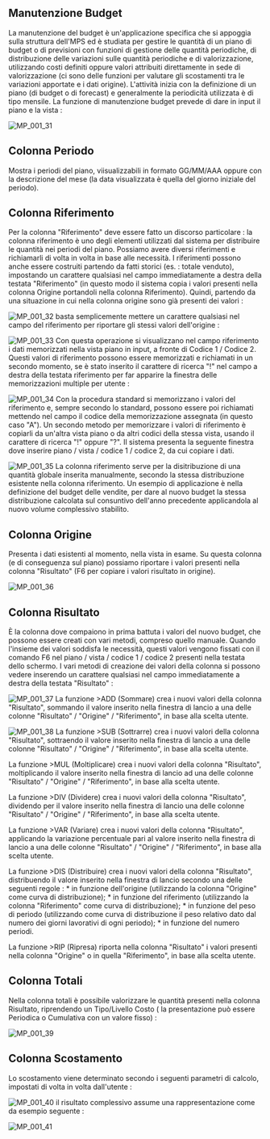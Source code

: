 ## Manutenzione Budget
La manutenzione del budget è un'applicazione specifica che si appoggia sulla struttura dell'MPS ed è studiata per gestire le quantità di un piano di budget o di previsioni con funzioni di gestione delle
quantità periodiche, di distribuzione delle variazioni sulle quantità periodiche e di valorizzazione, utilizzando costi definiti oppure valori attribuiti direttamente in sede di valorizzazione (ci sono delle funzioni per valutare gli scostamenti tra le variazioni apportate e i dati origine).
L'attività inizia con la definizione di un piano (di budget o di forecast) e generalmente la periodicità utilizzata è di tipo mensile.
La funzione di manutenzione budget prevede di dare in input il piano e la vista : 

![MP_001_31](http://doc.smeup.com/immagini/MBDOC_OGG-P_MPBMPR/MP_001_31.png)
## Colonna Periodo
Mostra i periodi del piano, viisualizzabili in formato GG/MM/AAA oppure con la descrizione del mese (la data visualizzata è quella del giorno iniziale del periodo).

## Colonna Riferimento
Per la colonna "Riferimento" deve essere fatto un discorso particolare :  la colonna riferimento è uno degli elementi utilizzati dal sistema per distribuire le quantità nei periodi del piano.
Possiamo avere diversi riferimenti e richiamarli di volta in volta in base alle necessità.
I riferimenti possono anche essere costruiti partendo da fatti storici (es. :  totale venduto), impostando un carattere qualsiasi nel campo immediatamente a destra della testata "Riferimento" (in questo modo il sistema copia i valori presenti nella colonna Origine portandoli nella colonna Riferimento).
Quindi, partendo da una situazione in cui nella colonna origine sono già presenti dei valori : 

![MP_001_32](http://doc.smeup.com/immagini/MBDOC_OGG-P_MPBMPR/MP_001_32.png)
basta semplicemente mettere un carattere qualsiasi nel campo del riferimento per riportare gli stessi valori dell'origine : 

![MP_001_33](http://doc.smeup.com/immagini/MBDOC_OGG-P_MPBMPR/MP_001_33.png)
Con questa operazione si visualizzano nel campo riferimento i dati memorizzati nella vista piano in input, a fronte di Codice 1 / Codice 2.
Questi valori di riferimento possono essere memorizzati e richiamati in un secondo momento, se è stato inserito il carattere di ricerca "!" nel campo a destra della testata riferimento per far apparire la
finestra delle memorizzazioni multiple per utente : 

![MP_001_34](http://doc.smeup.com/immagini/MBDOC_OGG-P_MPBMPR/MP_001_34.png)
Con la procedura standard si memorizzano i valori del riferimento e, sempre secondo lo standard, possono essere poi richiamati mettendo nel campo il codice della memorizzazione assegnata (in questo caso "A").
Un secondo metodo per memorizzare i valori di riferimento è copiarli da un'altra vista piano o da altri codici della stessa vista, usando il carattere di ricerca "!" oppure "?".
Il sistema presenta la seguente finestra dove inserire piano / vista / codice 1 / codice 2, da cui copiare i dati.

![MP_001_35](http://doc.smeup.com/immagini/MBDOC_OGG-P_MPBMPR/MP_001_35.png)
La colonna riferimento serve per la disitribuzione di una quantità globale inserita manualmente, secondo la stessa distribuzione esistente nella colonna riferimento.
Un esempio di applicazione è nella definizione del budget delle vendite, per dare al nuovo budget la stessa distribuzione calcolata sul consuntivo dell'anno precedente applicandola al nuovo volume complessivo stabilito.

## Colonna Origine
Presenta i dati esistenti al momento, nella vista in esame. Su questa colonna (e di conseguenza sul piano) possiamo riportare i valori presenti nella colonna "Risultato" (F6 per copiare i valori risultato in origine).

![MP_001_36](http://doc.smeup.com/immagini/MBDOC_OGG-P_MPBMPR/MP_001_36.png)
## Colonna Risultato
È la colonna dove compaiono in prima battuta i valori del nuovo budget, che possono essere creati con vari metodi, compreso quello manuale.
Quando l'insieme dei valori soddisfa le necessità, questi valori vengono fissati con il comando F6 nel piano / vista / codice 1 / codice 2 presenti nella testata dello schermo.
I vari metodi di creazione dei valori della colonna si possono vedere inserendo un carattere qualsiasi nel campo immediatamente a destra della testata "Risultato" : 

![MP_001_37](http://doc.smeup.com/immagini/MBDOC_OGG-P_MPBMPR/MP_001_37.png)
La funzione >ADD (Sommare) crea i nuovi valori della colonna "Risultato", sommando il valore inserito nella finestra di lancio a una delle colonne "Risultato" / "Origine" / "Riferimento", in base
alla scelta utente.

![MP_001_38](http://doc.smeup.com/immagini/MBDOC_OGG-P_MPBMPR/MP_001_38.png)
La funzione >SUB (Sottrarre) crea i nuovi valori della colonna "Risultato",  sottraendo il valore inserito nella finestra di lancio a una delle colonne "Risultato" / "Origine" / "Riferimento", in base alla scelta utente.

La funzione >MUL (Moltiplicare) crea i nuovi valori della colonna "Risultato", moltiplicando il valore inserito nella finestra di lancio ad una delle colonne "Risultato" / "Origine" / "Riferimento", in base alla scelta utente.

La funzione >DIV (Dividere) crea i nuovi valori della colonna "Risultato", dividendo per il valore inserito nella finestra di lancio una delle colonne "Risultato" / "Origine" / "Riferimento", in base alla
scelta utente.

La funzione >VAR (Variare) crea i nuovi valori della colonna "Risultato", applicando la variazione percentuale pari al valore inserito nella finestra di lancio a una delle colonne "Risultato" / "Origine" / "Riferimento", in base alla scelta utente.

La funzione >DIS (Distribuire) crea i nuovi valori della colonna "Risultato", distribuendo il valore inserito nella finestra di lancio secondo una delle seguenti regole : 
 \* in funzione dell'origine (utilizzando la colonna "Origine" come curva di distribuzione);
 \* in funzione del riferimento (utilizzando la colonna "Riferimento" come curva di distribuzione);
 \* in funzione del peso di periodo (utilizzando come curva di distribuzione il peso relativo dato dal numero dei giorni lavorativi di ogni periodo);
 \* in funzione del numero periodi.

La funzione >RIP (Ripresa) riporta nella colonna "Risultato" i valori presenti nella colonna "Origine" o in quella "Riferimento", in base alla scelta utente.

## Colonna Totali
Nella colonna totali è possibile valorizzare le quantità presenti nella colonna Risultato, riprendendo un Tipo/Livello Costo ( la presentazione può essere Periodica o Cumulativa con un valore fisso) : 

![MP_001_39](http://doc.smeup.com/immagini/MBDOC_OGG-P_MPBMPR/MP_001_39.png)
## Colonna Scostamento
Lo scostamento viene determinato secondo i seguenti parametri di calcolo, impostati di volta in volta dall'utente : 

![MP_001_40](http://doc.smeup.com/immagini/MBDOC_OGG-P_MPBMPR/MP_001_40.png)
il risultato complessivo assume una rappresentazione come da esempio seguente : 

![MP_001_41](http://doc.smeup.com/immagini/MBDOC_OGG-P_MPBMPR/MP_001_41.png)